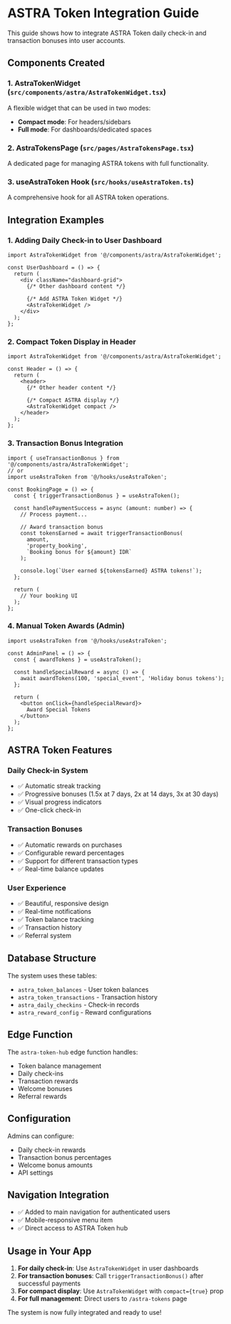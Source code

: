 # ASTRA Token Integration Guide

This guide shows how to integrate ASTRA Token daily check-in and transaction bonuses into user accounts.

## Components Created

### 1. AstraTokenWidget (`src/components/astra/AstraTokenWidget.tsx`)
A flexible widget that can be used in two modes:
- **Compact mode**: For headers/sidebars
- **Full mode**: For dashboards/dedicated spaces

### 2. AstraTokensPage (`src/pages/AstraTokensPage.tsx`)
A dedicated page for managing ASTRA tokens with full functionality.

### 3. useAstraToken Hook (`src/hooks/useAstraToken.ts`)
A comprehensive hook for all ASTRA token operations.

## Integration Examples

### 1. Adding Daily Check-in to User Dashboard

```tsx
import AstraTokenWidget from '@/components/astra/AstraTokenWidget';

const UserDashboard = () => {
  return (
    <div className="dashboard-grid">
      {/* Other dashboard content */}
      
      {/* Add ASTRA Token Widget */}
      <AstraTokenWidget />
    </div>
  );
};
```

### 2. Compact Token Display in Header

```tsx
import AstraTokenWidget from '@/components/astra/AstraTokenWidget';

const Header = () => {
  return (
    <header>
      {/* Other header content */}
      
      {/* Compact ASTRA display */}
      <AstraTokenWidget compact />
    </header>
  );
};
```

### 3. Transaction Bonus Integration

```tsx
import { useTransactionBonus } from '@/components/astra/AstraTokenWidget';
// or
import useAstraToken from '@/hooks/useAstraToken';

const BookingPage = () => {
  const { triggerTransactionBonus } = useAstraToken();
  
  const handlePaymentSuccess = async (amount: number) => {
    // Process payment...
    
    // Award transaction bonus
    const tokensEarned = await triggerTransactionBonus(
      amount, 
      'property_booking',
      `Booking bonus for ${amount} IDR`
    );
    
    console.log(`User earned ${tokensEarned} ASTRA tokens!`);
  };
  
  return (
    // Your booking UI
  );
};
```

### 4. Manual Token Awards (Admin)

```tsx
import useAstraToken from '@/hooks/useAstraToken';

const AdminPanel = () => {
  const { awardTokens } = useAstraToken();
  
  const handleSpecialReward = async () => {
    await awardTokens(100, 'special_event', 'Holiday bonus tokens');
  };
  
  return (
    <button onClick={handleSpecialReward}>
      Award Special Tokens
    </button>
  );
};
```

## ASTRA Token Features

### Daily Check-in System
- ✅ Automatic streak tracking
- ✅ Progressive bonuses (1.5x at 7 days, 2x at 14 days, 3x at 30 days)
- ✅ Visual progress indicators
- ✅ One-click check-in

### Transaction Bonuses
- ✅ Automatic rewards on purchases
- ✅ Configurable reward percentages
- ✅ Support for different transaction types
- ✅ Real-time balance updates

### User Experience
- ✅ Beautiful, responsive design
- ✅ Real-time notifications
- ✅ Token balance tracking
- ✅ Transaction history
- ✅ Referral system

## Database Structure

The system uses these tables:
- `astra_token_balances` - User token balances
- `astra_token_transactions` - Transaction history
- `astra_daily_checkins` - Check-in records
- `astra_reward_config` - Reward configurations

## Edge Function

The `astra-token-hub` edge function handles:
- Token balance management
- Daily check-ins
- Transaction rewards
- Welcome bonuses
- Referral rewards

## Configuration

Admins can configure:
- Daily check-in rewards
- Transaction bonus percentages
- Welcome bonus amounts
- API settings

## Navigation Integration

- ✅ Added to main navigation for authenticated users
- ✅ Mobile-responsive menu item
- ✅ Direct access to ASTRA Token hub

## Usage in Your App

1. **For daily check-in**: Use `AstraTokenWidget` in user dashboards
2. **For transaction bonuses**: Call `triggerTransactionBonus()` after successful payments
3. **For compact display**: Use `AstraTokenWidget` with `compact={true}` prop
4. **For full management**: Direct users to `/astra-tokens` page

The system is now fully integrated and ready to use!
